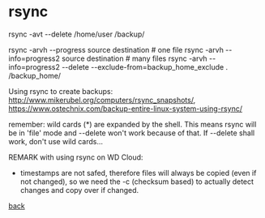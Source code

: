 rsync
=====

rsync -avt --delete /home/user /backup/

rsync -arvh --progress source destination	# one file
rsync -arvh --info=progress2 source destination	# many files
rsync -arvh --info=progress2 --delete --exclude-from=backup_home_exclude . /backup_home/

Using rsync to create backups: http://www.mikerubel.org/computers/rsync_snapshots/, https://www.ostechnix.com/backup-entire-linux-system-using-rsync/

remember: wild cards (*) are expanded by the shell. This means rsync will be in 'file' mode and --delete won't work because of that. If --delete shall work, don't use wild cards...

REMARK with using rsync on WD Cloud:
 - timestamps are not safed, therefore files will always be copied (even if not changed), so we need the -c (checksum based) to actually detect changes and copy over if changed.

[back](./)

